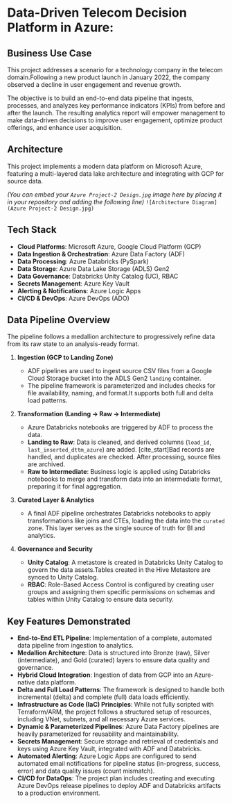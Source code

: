 

# Data-Driven Telecom Decision Platform in Azure:

## Business Use Case

This project addresses a scenario for a technology company in the telecom domain.Following a new product launch in January 2022, the company observed a decline in user engagement and revenue growth.

The objective is to build an end-to-end data pipeline that ingests, processes, and analyzes key performance indicators (KPIs) from before and after the launch. The resulting analytics report will empower management to make data-driven decisions to improve user engagement, optimize product offerings, and enhance user acquisition.

## Architecture

This project implements a modern data platform on Microsoft Azure, featuring a multi-layered data lake architecture and integrating with GCP for source data.

*(You can embed your `Azure Project-2 Design.jpg` image here by placing it in your repository and adding the following line)*
`![Architecture Diagram](Azure Project-2 Design.jpg)`

## Tech Stack

* **Cloud Platforms**: Microsoft Azure, Google Cloud Platform (GCP) 
* **Data Ingestion & Orchestration**: Azure Data Factory (ADF) 
* **Data Processing**: Azure Databricks (PySpark) 
* **Data Storage**: Azure Data Lake Storage (ADLS) Gen2 
* **Data Governance**: Databricks Unity Catalog (UC), RBAC 
* **Secrets Management**: Azure Key Vault 
* **Alerting & Notifications**: Azure Logic Apps 
* **CI/CD & DevOps**: Azure DevOps (ADO) 

## Data Pipeline Overview

The pipeline follows a medallion architecture to progressively refine data from its raw state to an analysis-ready format.

1.  **Ingestion (GCP to Landing Zone)**
    * ADF pipelines are used to ingest source CSV files from a Google Cloud Storage bucket into the ADLS Gen2 `landing` container.
    * The pipeline framework is parameterized and includes checks for file availability, naming, and format.It supports both full and delta load patterns.

2.  **Transformation (Landing -> Raw -> Intermediate)**
    * Azure Databricks notebooks are triggered by ADF to process the data.
    * **Landing to Raw**: Data is cleaned, and derived columns (`load_id`, `last_inserted_dttm_azure`) are added. [cite_start]Bad records are handled, and duplicates are checked. After processing, source files are archived.
    * **Raw to Intermediate**: Business logic is applied using Databricks notebooks to merge and transform data into an intermediate format, preparing it for final aggregation.

3.  **Curated Layer & Analytics**
    * A final ADF pipeline orchestrates Databricks notebooks to apply transformations like joins and CTEs, loading the data into the `curated` zone. This layer serves as the single source of truth for BI and analytics.

4.  **Governance and Security**
    * **Unity Catalog**: A metastore is created in Databricks Unity Catalog to govern the data assets.Tables created in the Hive Metastore are synced to Unity Catalog.
    * **RBAC**: Role-Based Access Control is configured by creating user groups and assigning them specific permissions on schemas and tables within Unity Catalog to ensure data security.

## Key Features Demonstrated

* **End-to-End ETL Pipeline**: Implementation of a complete, automated data pipeline from ingestion to analytics.
* **Medallion Architecture**: Data is structured into Bronze (raw), Silver (intermediate), and Gold (curated) layers to ensure data quality and governance.
* **Hybrid Cloud Integration**: Ingestion of data from GCP into an Azure-native data platform.
* **Delta and Full Load Patterns**: The framework is designed to handle both incremental (delta) and complete (full) data loads efficiently.
* **Infrastructure as Code (IaC) Principles**: While not fully scripted with Terraform/ARM, the project follows a structured setup of resources, including VNet, subnets, and all necessary Azure services.
* **Dynamic & Parameterized Pipelines**: Azure Data Factory pipelines are heavily parameterized for reusability and maintainability.
* **Secrets Management**: Secure storage and retrieval of credentials and keys using Azure Key Vault, integrated with ADF and Databricks.
* **Automated Alerting**: Azure Logic Apps are configured to send automated email notifications for pipeline status (in-progress, success, error) and data quality issues (count mismatch).
* **CI/CD for DataOps**: The project plan includes creating and executing Azure DevOps release pipelines to deploy ADF and Databricks artifacts to a production environment.
